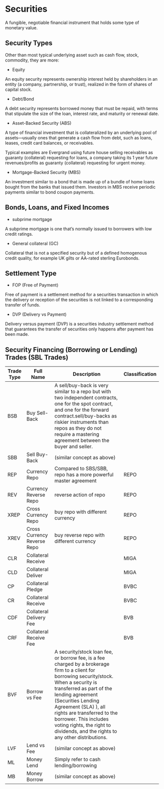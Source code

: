 # Securities

A fungible, negotiable financial instrument that holds some type of monetary value.

## Security Types

Other than most typical underlying asset such as cash flow, stock, commodity, they are more:

* Equity

An equity security represents ownership interest held by shareholders in an entity (a company, partnership, or trust), realized in the form of shares of capital stock.

* Debt/Bond

A debt security represents borrowed money that must be repaid, with terms that stipulate the size of the loan, interest rate, and maturity or renewal date.

* Asset-Backed Security (ABS)

A type of financial investment that is collateralized by an underlying pool of assets—usually ones that generate a cash flow from debt, such as loans, leases, credit card balances, or receivables. 

Typical examples are Evergrand using future house selling receivables as guaranty (collateral) requesting for loans, a company taking its 1 year future revenues/profits as guaranty (collateral) requesting for urgent money.

* Mortgage-Backed Security (MBS)

An investment similar to a bond that is made up of a bundle of home loans bought from the banks that issued them. Investors in MBS receive periodic payments similar to bond coupon payments. 

## Bonds, Loans, and Fixed Incomes

* subprime mortgage

A subprime mortgage is one that’s normally issued to borrowers with low credit ratings. 

* General collateral (GC)

Collateral that is not a specified security but of a defined
homogenous credit quality, for example UK gilts or AA-rated
sterling Eurobonds.

## Settlement Type

* FOP (Free of Payment)

Free of payment is a settlement method for a securities transaction in which the delivery or reception of the securities is not linked to a corresponding transfer of funds.

* DVP (Delivery vs Payment)

Delivery versus payment (DVP) is a securities industry settlement method that guarantees the transfer of securities only happens after payment has been made.

## Security Financing (Borrowing or Lending) Trades (SBL Trades)

|Trade Type|Full Name|Description|Classification|
|-|-|-|-|
|BSB|Buy Sell-Back|A sell/buy-back is very similar to a repo but with two independent contracts, one for the spot contract, and one for the forward contract.sell/buy-backs as riskier instruments than repos as they do not require a mastering agreement between the buyer and seller.||
|SBB|Sell Buy-Back|(similar concept as above)||
|REP|Currency Repo|Compared to SBS/SBB, repo has a more powerful master agreement|REPO|
|REV|Currency Reverse Repo|reverse action of repo|REPO|
|XREP|Cross Currency Repo|buy repo with different currency|REPO|
|XREV|Cross Currency Reverse Repo|buy reverse repo with different currency|REPO|
|CLR|Collateral Receive||MIGA|
|CLD|Collateral Deliver||MIGA|
|CP|Collateral Pledge||BVBC|
|CR|Collateral Receive||BVBC|
|CDF|Collateral Delivery Fee||BVB|
|CRF|Collateral Receive Fee||BVB|
|BVF|Borrow vs Fee|A security/stock loan fee, or borrow fee, is a fee charged by a brokerage firm to a client for borrowing security/stock. When a security is transferred as part of the lending agreement (Securities Lending Agreement (SLA) ), all rights are transferred to the borrower. This includes voting rights, the right to dividends, and the rights to any other distributions.||
|LVF|Lend vs Fee|(similar concept as above)||
|ML|Money Lend|Simply refer to cash lending/borrowing||
|MB|Money Borrow|(similar concept as above)||